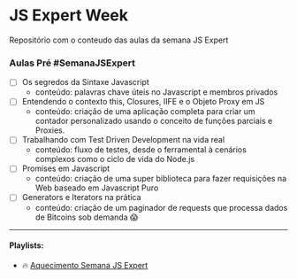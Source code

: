 # JS Expert Week
Repositório com o conteudo das aulas da semana JS Expert

### Aulas Pré #SemanaJSExpert

- [ ] Os segredos da Sintaxe Javascript
    - conteúdo: palavras chave úteis no Javascript e membros privados
- [ ] Entendendo o contexto this, Closures, IIFE e o Objeto Proxy em JS
    - conteúdo: criação de uma aplicação completa para criar um contador personalizado usando o conceito de funções parciais e Proxies.
- [ ] Trabalhando com Test Driven Development na vida real
    - conteúdo: fluxo de testes, desde o ferramental à cenários complexos como o ciclo de vida do Node.js
- [ ] Promises em Javascript
    - conteúdo: criação de uma super biblioteca para fazer requisições na Web baseado em Javascript Puro
- [ ] Generators e Iterators na prática
    - conteúdo: criação de um paginador de requests que processa dados de Bitcoins sob demanda 😱

---

#### Playlists:

- 🔥 [Aquecimento Semana JS Expert](https://www.youtube.com/playlist?list=PLqFwRPueWb5evwLz8woHQ1Ay78yDlUvtv)
